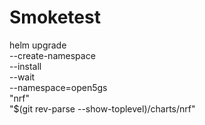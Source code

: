 # Smoketest

helm upgrade \
  --create-namespace \
  --install \
  --wait \
  --namespace=open5gs \
  "nrf" \
  "$(git rev-parse --show-toplevel)/charts/nrf"